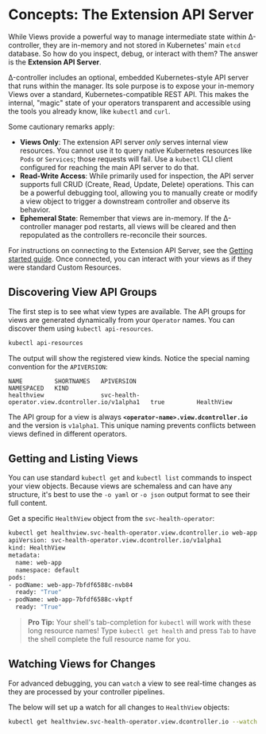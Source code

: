 # Concepts: The Extension API Server

While Views provide a powerful way to manage intermediate state within Δ-controller, they are in-memory and not stored in Kubernetes' main `etcd` database. So how do you inspect, debug, or interact with them? The answer is the **Extension API Server**.

Δ-controller includes an optional, embedded Kubernetes-style API server that runs within the manager. Its sole purpose is to expose your in-memory Views over a standard, Kubernetes-compatible REST API. This makes the internal, "magic" state of your operators transparent and accessible using the tools you already know, like `kubectl` and `curl`.

Some cautionary remarks apply:

*   **Views Only**: The extension API server *only* serves internal view resources. You cannot use it to query native Kubernetes resources like `Pods` or `Services`; those requests will fail. Use a `kubectl` CLI client configured for reaching the main API server to do that.
*   **Read-Write Access**: While primarily used for inspection, the API server supports full CRUD (Create, Read, Update, Delete) operations. This can be a powerful debugging tool, allowing you to manually create or modify a view object to trigger a downstream controller and observe its behavior.
*   **Ephemeral State**: Remember that views are in-memory. If the Δ-controller manager pod restarts, all views will be cleared and then repopulated as the controllers re-reconcile their sources.

For instructions on connecting to the Extension API Server, see the [Getting started guide](getting-started.md#accessing-the-extension-api-server). Once connected, you can interact with your views as if they were standard Custom Resources.

## Discovering View API Groups

The first step is to see what view types are available. The API groups for views are generated dynamically from your `Operator` names. You can discover them using `kubectl api-resources`.

```bash
kubectl api-resources
```
The output will show the registered view kinds. Notice the special naming convention for the `APIVERSION`:

```
NAME         SHORTNAMES   APIVERSION                                         NAMESPACED   KIND
healthview                svc-health-operator.view.dcontroller.io/v1alpha1   true         HealthView
```

The API group for a view is always **`<operator-name>.view.dcontroller.io`** and the version is `v1alpha1`. This unique naming prevents conflicts between views defined in different operators.

## Getting and Listing Views

You can use standard `kubectl get` and `kubectl list` commands to inspect your view objects. Because views are schemaless and can have any structure, it's best to use the `-o yaml` or `-o json` output format to see their full content.

Get a specific `HealthView` object from the `svc-health-operator`:

```bash
kubectl get healthview.svc-health-operator.view.dcontroller.io web-app -o yaml
apiVersion: svc-health-operator.view.dcontroller.io/v1alpha1
kind: HealthView
metadata:
  name: web-app
  namespace: default
pods:
- podName: web-app-7bfdf6588c-nvb84
  ready: "True"
- podName: web-app-7bfdf6588c-vkptf
  ready: "True"
```

> **Pro Tip:** Your shell's tab-completion for `kubectl` will work with these long resource names! Type `kubectl get health` and press `Tab` to have the shell complete the full resource name for you.

## Watching Views for Changes

For advanced debugging, you can `watch` a view to see real-time changes as they are processed by your controller pipelines.

The below will set up a watch for all changes to `HealthView` objects:

```bash
kubectl get healthview.svc-health-operator.view.dcontroller.io --watch
```

